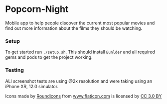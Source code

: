 # Popcorn-Night

Mobile app to help people discover the current most popular movies and find out more information about the films they should be watching.


### Setup

To get started run `./setup.sh`. This should install `Bunlder` and all required gems and pods to get the project working.

### Testing

ALl screenshot tests are using @2x resolution and were taking using an iPhone XR, 12.0 simulator.

<div>Icons made by <a href="https://www.flaticon.com/authors/roundicons" title="Roundicons">Roundicons</a> from <a href="https://www.flaticon.com/" title="Flaticon">www.flaticon.com</a> is licensed by <a href="http://creativecommons.org/licenses/by/3.0/" title="Creative Commons BY 3.0" target="_blank">CC 3.0 BY</a></div>
